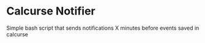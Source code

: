 # Calcurse Notifier

Simple bash script that sends notifications X minutes before events saved in calcurse